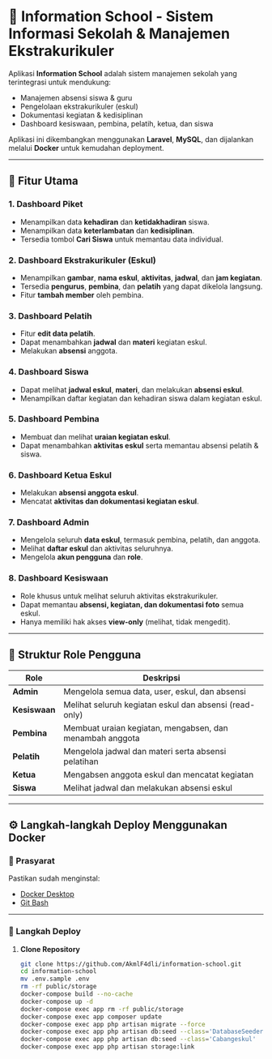# 🏫 Information School - Sistem Informasi Sekolah & Manajemen Ekstrakurikuler

Aplikasi **Information School** adalah sistem manajemen sekolah yang terintegrasi untuk mendukung:
- Manajemen absensi siswa & guru
- Pengelolaan ekstrakurikuler (eskul)
- Dokumentasi kegiatan & kedisiplinan
- Dashboard kesiswaan, pembina, pelatih, ketua, dan siswa

Aplikasi ini dikembangkan menggunakan **Laravel**, **MySQL**, dan dijalankan melalui **Docker** untuk kemudahan deployment.

---

## 🚀 Fitur Utama

### 1. Dashboard Piket
- Menampilkan data **kehadiran** dan **ketidakhadiran** siswa.
- Menampilkan data **keterlambatan** dan **kedisiplinan**.
- Tersedia tombol **Cari Siswa** untuk memantau data individual.

### 2. Dashboard Ekstrakurikuler (Eskul)
- Menampilkan **gambar**, **nama eskul**, **aktivitas**, **jadwal**, dan **jam kegiatan**.
- Tersedia **pengurus**, **pembina**, dan **pelatih** yang dapat dikelola langsung.
- Fitur **tambah member** oleh pembina.

### 3. Dashboard Pelatih
- Fitur **edit data pelatih**.
- Dapat menambahkan **jadwal** dan **materi** kegiatan eskul.
- Melakukan **absensi** anggota.

### 4. Dashboard Siswa
- Dapat melihat **jadwal eskul**, **materi**, dan melakukan **absensi eskul**.
- Menampilkan daftar kegiatan dan kehadiran siswa dalam kegiatan eskul.

### 5. Dashboard Pembina
- Membuat dan melihat **uraian kegiatan eskul**.
- Dapat menambahkan **aktivitas eskul** serta memantau absensi pelatih & siswa.

### 6. Dashboard Ketua Eskul
- Melakukan **absensi anggota eskul**.
- Mencatat **aktivitas dan dokumentasi kegiatan eskul**.

### 7. Dashboard Admin
- Mengelola seluruh **data eskul**, termasuk pembina, pelatih, dan anggota.
- Melihat **daftar eskul** dan aktivitas seluruhnya.
- Mengelola **akun pengguna** dan **role**.

### 8. Dashboard Kesiswaan
- Role khusus untuk melihat seluruh aktivitas ekstrakurikuler.
- Dapat memantau **absensi, kegiatan, dan dokumentasi foto** semua eskul.
- Hanya memiliki hak akses **view-only** (melihat, tidak mengedit).

---

## 🧱 Struktur Role Pengguna

| Role         | Deskripsi                                                                 |
|---------------|---------------------------------------------------------------------------|
| **Admin**     | Mengelola semua data, user, eskul, dan absensi                            |
| **Kesiswaan** | Melihat seluruh kegiatan eskul dan absensi (read-only)                    |
| **Pembina**   | Membuat uraian kegiatan, mengabsen, dan menambah anggota                  |
| **Pelatih**   | Mengelola jadwal dan materi serta absensi pelatihan                       |
| **Ketua**     | Mengabsen anggota eskul dan mencatat kegiatan                             |
| **Siswa**     | Melihat jadwal dan melakukan absensi eskul                                |

---

## ⚙️ Langkah-langkah Deploy Menggunakan Docker

### 🧩 Prasyarat
Pastikan sudah menginstal:
- [Docker Desktop](https://www.docker.com/products/docker-desktop/)
- [Git Bash](https://git-scm.com/downloads)

---

### 🧭 Langkah Deploy

1. **Clone Repository**
   ```bash
   git clone https://github.com/AkmlF4dli/information-school.git
   cd information-school
   mv .env.sample .env
   rm -rf public/storage
   docker-compose build --no-cache
   docker-compose up -d
   docker-compose exec app rm -rf public/storage
   docker-compose exec app composer update
   docker-compose exec app php artisan migrate --force
   docker-compose exec app php artisan db:seed --class='DatabaseSeeder'
   docker-compose exec app php artisan db:seed --class='Cabangeskul' 
   docker-compose exec app php artisan storage:link


